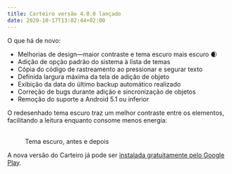 ```yaml
---
title: Carteiro versão 4.0.0 lançado
date: 2020-10-17T13:02:44+02:00
---
```


O que há de novo:

- Melhorias de design—maior contraste e tema escuro mais escuro 🌒
- Adição de opção padrão do sistema à lista de temas
- Cópia do código de rastreamento ao pressionar e segurar texto
- Definida largura máxima da tela de adição de objeto
- Exibição da data do último backup automático realizado
- Correção de bugs durante adição e sincronização de objetos
- Remoção do suporte a Android 5.1 ou inferior

O redesenhado tema escuro traz um melhor contraste entre os elementos, facilitando a leitura enquanto consome menos energia:

<figure class="image-comparison">
  <img src="/img/4-0-0-dark-theme-before.png" alt="" />
  <img src="/img/4-0-0-dark-theme-after.png" alt="" />
  <figcaption>Tema escuro, antes e depois</figcaption>
</figure>

A nova versão do Carteiro já pode ser [instalada gratuitamente pelo Google Play](https://play.google.com/store/apps/details?id=com.rbardini.carteiro).
